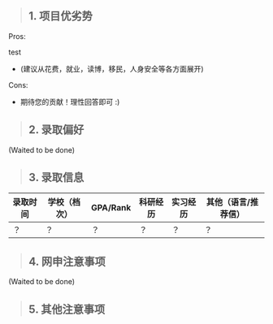 > ## **1. 项目优劣势**

Pros:

test

* (建议从花费，就业，读博，移民，人身安全等各方面展开)

Cons:

* 期待您的贡献！理性回答即可 :)

> ## **2. 录取偏好**

(Waited to be done)

> ## **3. 录取信息**

| 录取时间 | 学校（档次） | GPA/Rank | 科研经历 | 实习经历 | 其他（语言/推荐信） |
|------|--------|----------|------|------|------------|
| ？    | ？      | ？        | ？    | ？    | ？          |


> ## **4. 网申注意事项**

(Waited to be done)

> ## **5. 其他注意事项**



